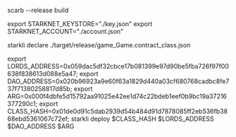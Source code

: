 scarb --release build


export STARKNET_KEYSTORE="./key.json"
export STARKNET_ACCOUNT="./account.json"



starkli declare  ./target/release/game_Game.contract_class.json


export LORDS_ADDRESS=0x059dac5df32cbce17b081399e97d90be5fba726f97f00638f838613d088e5a47;
export DAO_ADDRESS=0x020b96923a9e60f63a1829d440a03cf680768cadbc8fe737f71380258817d85b;
export ARG=0x000f4dbfe5d15792aa91025e42ee1d74c22bdeb1eef0b9bc19a37216377290c1;
export CLASS_HASH=0x01de0d91c5dab2939d54b484d91d7878085ff2eb536fb3868ebd5361067c72ef;
starkli deploy $CLASS_HASH $LORDS_ADDRESS $DAO_ADDRESS $ARG  
